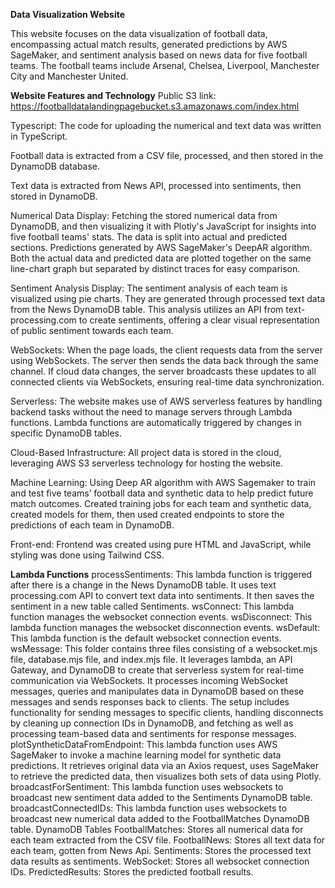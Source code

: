 **Data Visualization Website**

This website focuses on the data visualization of football data, encompassing actual match results, 
generated predictions by AWS SageMaker, and sentiment analysis based on news data for five
football teams.
The football teams include Arsenal, Chelsea, Liverpool, Manchester City and Manchester United.


**Website Features and Technology**
Public S3 link: https://footballdatalandingpagebucket.s3.amazonaws.com/index.html

Typescript: The code for uploading the numerical and text data was written in TypeScript. 

Football data is extracted from a CSV file, processed, and then stored in the DynamoDB database. 

Text data is extracted from News API, processed into sentiments, then stored in DynamoDB.

Numerical Data Display: Fetching the stored numerical data from DynamoDB, and then
visualizing it with Plotly's JavaScript for insights into five football teams' stats. The data is split into 
actual and predicted sections. Predictions generated by AWS SageMaker's DeepAR algorithm. 
Both the actual data and predicted data are plotted together on the same line-chart graph but 
separated by distinct traces for easy comparison.

Sentiment Analysis Display: The sentiment analysis of each team is visualized using pie charts. 
They are generated through processed text data from the News DynamoDB table. This analysis 
utilizes an API from text-processing.com to create sentiments, offering a clear visual 
representation of public sentiment towards each team.

WebSockets: When the page loads, the client requests data from the server using WebSockets. 
The server then sends the data back through the same channel. If cloud data changes, the server 
broadcasts these updates to all connected clients via WebSockets, ensuring real-time data 
synchronization.

Serverless: The website makes use of AWS serverless features by handling backend tasks 
without the need to manage servers through Lambda functions. Lambda functions are 
automatically triggered by changes in specific DynamoDB tables.

Cloud-Based Infrastructure: All project data is stored in the cloud, leveraging AWS S3 
serverless technology for hosting the website.

Machine Learning: Using Deep AR algorithm with AWS Sagemaker to train and test five teams’
football data and synthetic data to help predict future match outcomes. Created training jobs for 
each team and synthetic data, created models for them, then used created endpoints to store the 
predictions of each team in DynamoDB.

Front-end: Frontend was created using pure HTML and JavaScript, while styling was done using 
Tailwind CSS.

**Lambda Functions**
processSentiments: This lambda function is triggered after there is a change in the News 
DynamoDB table. It uses text processing.com API to convert text data into sentiments. It then 
saves the sentiment in a new table called Sentiments.
wsConnect: This lambda function manages the websocket connection events.
wsDisconnect: This lambda function manages the websocket disconnection events.
wsDefault: This lambda function is the default websocket connection events.
wsMessage: This folder contains three files consisting of a websocket.mjs file, database.mjs file, 
and index.mjs file. It leverages lambda, an API Gateway, and DynamoDB to create that serverless 
system for real-time communication via WebSockets. It processes incoming WebSocket 
messages, queries and manipulates data in DynamoDB based on these messages and sends 
responses back to clients. The setup includes functionality for sending messages to specific 
clients, handling disconnects by cleaning up connection IDs in DynamoDB, and fetching as well 
as processing team-based data and sentiments for response messages.
plotSyntheticDataFromEndpoint: This lambda function uses AWS SageMaker to invoke a 
machine learning model for synthetic data predictions. It retrieves original data via an Axios 
request, uses SageMaker to retrieve the predicted data, then visualizes both sets of data using 
Plotly.
broadcastForSentiment: This lambda function uses websockets to broadcast new sentiment 
data added to the Sentiments DynamoDB table.
broadcastConnectedIDs: This lambda function uses websockets to broadcast new numerical 
data added to the FootballMatches DynamoDB table.
DynamoDB Tables
FootballMatches: Stores all numerical data for each team extracted from the CSV file.
FootballNews: Stores all text data for each team, gotten from News Api.
Sentiments: Stores the processed text data results as sentiments.
WebSocket: Stores all websocket connection IDs.
PredictedResults: Stores the predicted football results.
